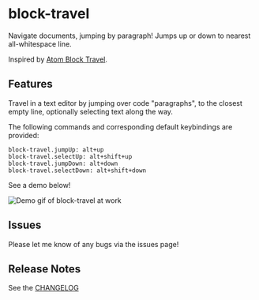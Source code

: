 # block-travel

Navigate documents, jumping by paragraph! Jumps up or down to nearest all-whitespace line.

Inspired by [Atom Block Travel](https://atom.io/packages/block-travel).

## Features

Travel in a text editor by jumping over code "paragraphs", to the closest empty line, optionally selecting text along the way.

The following commands and corresponding default keybindings are provided:
```
block-travel.jumpUp: alt+up
block-travel.selectUp: alt+shift+up
block-travel.jumpDown: alt+down
block-travel.selectDown: alt+shift+down
```

See a demo below!

![Demo gif of block-travel at work](./demo.gif)

## Issues

Please let me know of any bugs via the issues page!

## Release Notes
See the [CHANGELOG](./CHANGELOG.md)
